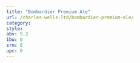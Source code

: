 ```yaml
---
title: "Bombardier Premium Ale"
url: /charles-wells-ltd/bombardier-premium-ale/
category: 
style: 
abv: 5.2
ibu: 0
srm: 0
upc: 0
---
```


